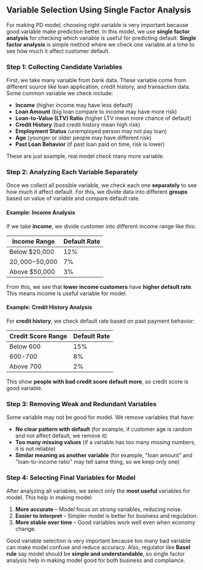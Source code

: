 ## Variable Selection Using Single Factor Analysis

For making PD model, choosing right variable is very important because good variable make prediction better. In this model, we use **single factor analysis** for checking which variable is useful for predicting default. **Single factor analysis** is simple method where we check one variable at a time to see how much it affect customer default.

### **Step 1: Collecting Candidate Variables**

First, we take many variable from bank data. These variable come from different source like loan application, credit history, and transaction data. Some common variable we check include:

- **Income** (higher income may have less default)
- **Loan Amount** (big loan compare to income may have more risk)
- **Loan-to-Value (LTV) Ratio** (higher LTV mean more chance of default)
- **Credit History** (bad credit history mean high risk)
- **Employment Status** (unemployed person may not pay loan)
- **Age** (younger or older people may have different risk)
- **Past Loan Behavior** (if past loan paid on time, risk is lower)

These are just example, real model check many more variable.

### **Step 2: Analyzing Each Variable Separately**

Once we collect all possible variable, we check each one **separately** to see how much it affect default. For this, we divide data into different **groups** based on value of variable and compare default rate.

#### **Example: Income Analysis**
If we take **income**, we divide customer into different income range like this:

| Income Range   | Default Rate |
|---------------|-------------|
| Below $20,000 | 12%         |
| $20,000-$50,000 | 7%        |
| Above $50,000 | 3%          |

From this, we see that **lower income customers** have **higher default rate**. This means income is useful variable for model.

#### **Example: Credit History Analysis**
For **credit history**, we check default rate based on past payment behavior:

| Credit Score Range | Default Rate |
|--------------------|-------------|
| Below 600         | 15%         |
| 600-700           | 8%          |
| Above 700         | 2%          |

This show **people with bad credit score default more**, so credit score is good variable.

### **Step 3: Removing Weak and Redundant Variables**

Some variable may not be good for model. We remove variables that have:

- **No clear pattern with default** (for example, if customer age is random and not affect default, we remove it)
- **Too many missing values** (if a variable has too many missing numbers, it is not reliable)
- **Similar meaning as another variable** (for example, "loan amount" and "loan-to-income ratio" may tell same thing, so we keep only one)

### **Step 4: Selecting Final Variables for Model**

After analyzing all variables, we select only the **most useful** variables for model. This help in making model:

1. **More accurate** – Model focus on strong variables, reducing noise.
2. **Easier to interpret** – Simpler model is better for business and regulation.
3. **More stable over time** – Good variables work well even when economy change.

Good variable selection is very important because too many bad variable can make model confuse and reduce accuracy. Also, regulator like **Basel rule** say model should be **simple and understandable**, so single factor analysis help in making model good for both business and compliance.